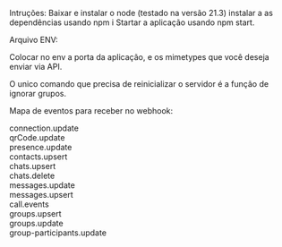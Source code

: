 Intruções:
Baixar e instalar o node (testado na versão 21.3)
instalar a as dependências usando npm i
Startar a aplicação usando npm start.

Arquivo ENV: 

Colocar no env a porta da aplicação, e os mimetypes que você deseja enviar via API.

O unico comando que precisa de reinicializar o servidor é a função de ignorar grupos.

Mapa de eventos para receber no webhook:

connection.update <br>
qrCode.update<br>
presence.update<br>
contacts.upsert<br>
chats.upsert<br>
chats.delete<br>
messages.update<br>
messages.upsert<br>
call.events<br>
groups.upsert<br>
groups.update<br>
group-participants.update<br>
